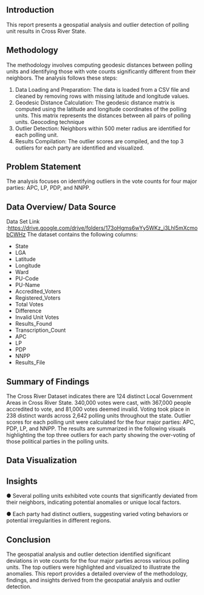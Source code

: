 ## Introduction
This report presents a geospatial analysis and outlier detection of polling unit results in Cross River State.

## Methodology
The methodology involves computing geodesic distances between polling units and identifying those with vote counts significantly different from their neighbors.
The analysis follows these steps:
1. Data Loading and Preparation: The data is loaded from a CSV file and cleaned by removing rows with missing latitude and longitude values.
2. Geodesic Distance Calculation: The geodesic distance matrix is computed using the latitude and longitude coordinates of the polling units. This matrix represents the distances between all pairs of polling units.  Geocoding technique
3. Outlier Detection: Neighbors within 500 meter radius are identified for each polling unit. 
4. Results Compilation: The outlier scores are compiled, and the top 3 outliers for each party are identified and visualized.
   
## Problem Statement
 The analysis focuses on identifying outliers in the vote counts for four major parties: APC, LP, PDP, and NNPP. 
 
## Data Overview/ Data Source
Data Set Link :https://drive.google.com/drive/folders/173oHgms6wYy5WKz_i3Lhl5mXcmobCWHz
The dataset contains the following columns:
- State
- LGA
- Latitude
- Longitude
- Ward
- PU-Code
- PU-Name
- Accredited_Voters
- Registered_Voters
- Total Votes
- Difference
- Invalid Unit Votes
- Results_Found
- Transcription_Count
- APC
- LP
- PDP
- NNPP
- Results_File

## Summary of Findings
The Cross River Dataset indicates there are 124 distinct Local Government Areas in Cross River State. 340,000 votes were cast, with 367,000 people accredited to vote, and 81,000 votes deemed invalid. Voting took place in 238 distinct wards across 2,642 polling units throughout the state. Outlier scores for each polling unit were calculated for the four major parties: APC, PDP, LP, and NNPP. The results are summarized in the following visuals highlighting the top three outliers for each party showing the over-voting of those political parties in the polling units.
## Data Visualization
##   Insights
●	Several polling units exhibited vote counts that significantly deviated from their neighbors, indicating potential anomalies or unique local factors.

●	 Each party had distinct outliers, suggesting varied voting behaviors or potential irregularities in different regions.

## Conclusion
The geospatial analysis and outlier detection identified significant deviations in vote counts for the four major parties across various polling units. The top outliers were highlighted and visualized to illustrate the anomalies. This report provides a detailed overview of the methodology, findings, and insights derived from the geospatial analysis and outlier detection.


